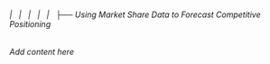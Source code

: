 ###### |   |   |   |   |   ├── Using Market Share Data to Forecast Competitive Positioning

*Add content here*